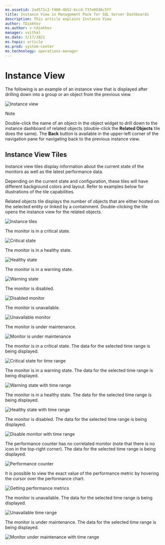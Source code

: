 ```yaml
---
ms.assetid: 2ad571c2-f460-4b52-bccd-737e0936c5ff
title: Instance View in Management Pack for SQL Server Dashboards
description: This article explains Instance View
author: TDzakhov
ms.author: v-tdzakhov
manager: vvithal
ms.date: 3/17/2021
ms.topic: article
ms.prod: system-center
ms.technology: operations-manager
---
```


# Instance View

The following is an example of an instance view that is displayed after drilling down into a group or an object from the previous view.

![Instance view](./media/sql-server-dashboards-management-pack/instance-view.png)

>[!NOTE]
>Double-click the name of an object in the object widget to drill down to the instance dashboard of related objects (double-click the **Related Objects** tile does the same). The **Back** button is available in the upper-left corner of the navigation pane for navigating back to the previous instance view.

## Instance View Tiles

Instance view tiles display information about the current state of the monitors as well as the latest performance data.

Depending on the current state and configuration, these tiles will have different background colors and layout. Refer to examples below for illustrations of the tile capabilities.

Related objects tile displays the number of objects that are either hosted on the selected entity or linked by a containment. Double-clicking the tile opens the instance view for the related objects.

![Instance tiles](./media/sql-server-dashboards-management-pack/instance-view-tiles.png)

The monitor is in a critical state.

![Critical state](./media/sql-server-dashboards-management-pack/critical-state.png)

The monitor is in a healthy state.

![Healthy state](./media/sql-server-dashboards-management-pack/healthy-state.png)

The monitor is in a warning state.

![Warning state](./media/sql-server-dashboards-management-pack/warning-state.png)

The monitor is disabled.

![Disabled monitor](./media/sql-server-dashboards-management-pack/disabled-monitor.png)

The monitor is unavailable.

![Unavailable monitor](./media/sql-server-dashboards-management-pack/unavailable-monitor.png)

The monitor is under maintenance.

![Monitor is under maintenance](./media/sql-server-dashboards-management-pack/maintenance-monitor.png)

The monitor is in a critical state. The data for the selected time range is being displayed.

![Critical state for time range](./media/sql-server-dashboards-management-pack/critical-time-range.png)

The monitor is in a warning state. The data for the selected time range is being displayed.

![Warning state with time range](./media/sql-server-dashboards-management-pack/warning-time-range.png)

The monitor is in a healthy state. The data for the selected time range is being displayed.

![Healthy state with time range](./media/sql-server-dashboards-management-pack/healthy-time-range.png)

The monitor is disabled. The data for the selected time range is being displayed.

![Disable monitor with time range](./media/sql-server-dashboards-management-pack/disabled-time-range.png)

The performance counter has no correlated monitor (note that there is no icon in the top-right corner). The data for the selected time range is being displayed.

![Performance counter](./media/sql-server-dashboards-management-pack/performance-counter.png)

It is possible to view the exact value of the performance metric by hovering the cursor over the performance chart.

![Getting performance metrics](./media/sql-server-dashboards-management-pack/performance-metric-hovering.png)

The monitor is unavailable. The data for the selected time range is being displayed.

![Unavailable time range](./media/sql-server-dashboards-management-pack/unavailable-time-range.png)

The monitor is under maintenance. The data for the selected time range is being displayed.

![Monitor under maintenance with time range](./media/sql-server-dashboards-management-pack/maintenance-time-range.png)